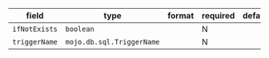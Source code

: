 | field | type | format | required | default | description |
|---|---|---|---|---|---|
| `ifNotExists` | `boolean` |  | N |  |
| `triggerName` | `mojo.db.sql.TriggerName` |  | N |  |  |

